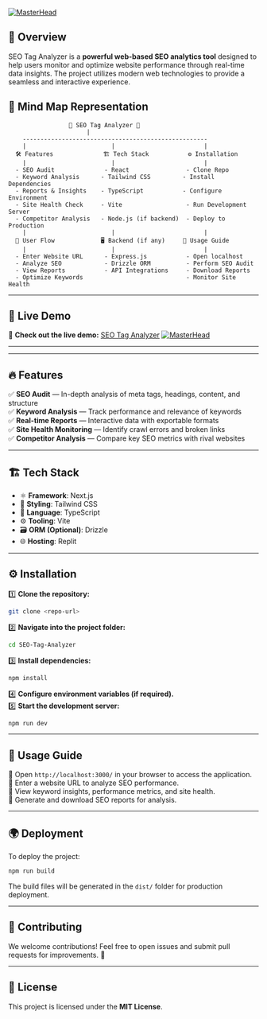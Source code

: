 [![MasterHead](https://lh3.googleusercontent.com/pw/AP1GczNhFEE4NglgMIFiUILznq6GNYaEvrNOl2KlZiFULQSHU2ug1okum8p8s2xa1PFL55R1-HHrcLe7JlwikrpVvtHwhCSC_c2iZ1bUgdDnGlZOEL16QpaB8GYE8V5cBkiHYGYyVjzbl9YYUuqQF46OMhL5=w640-h288-s-no-gm?authuser=0)](https://Avinraj01.io)

 

## 🌟 Overview
SEO Tag Analyzer is a **powerful web-based SEO analytics tool** designed to help users monitor and optimize website performance through real-time data insights. The project utilizes modern web technologies to provide a seamless and interactive experience.


## 🧠 Mind Map Representation
```
                 🚀 SEO Tag Analyzer 🚀
                      |
    ----------------------------------------------------
    |                        |                         |
  🛠️ Features              🏗️ Tech Stack           ⚙️ Installation
    |                        |                         |
  - SEO Audit              - React                - Clone Repo
  - Keyword Analysis      - Tailwind CSS         - Install Dependencies
  - Reports & Insights    - TypeScript           - Configure Environment
  - Site Health Check     - Vite                  - Run Development Server
  - Competitor Analysis   - Node.js (if backend)  - Deploy to Production
    |                        |                         |
  🔄 User Flow             🖥️ Backend (if any)     📖 Usage Guide
    |                        |                         |
  - Enter Website URL      - Express.js           - Open localhost
  - Analyze SEO            - Drizzle ORM          - Perform SEO Audit
  - View Reports           - API Integrations     - Download Reports
  - Optimize Keywords                             - Monitor Site Health
```
---

## 🚀 Live Demo
🔗 **Check out the live demo:** [SEO Tag Analyzer](https://eb87a6b2-f634-4543-8e52-db9ffa9d140e-00-3srnlotszsj2u.janeway.replit.dev/)
  [![MasterHead](https://lh3.googleusercontent.com/pw/AP1GczP73atJjbdz2589ci11t2PkSEHbiQolhpcYzlSGub0VSQk-Bc3WrRNkpu8IyKR6jruANcN-MGdhYfyMPlNO2tgzxoU61bG0a4XTi5Ku61rx_Lpzynuf7Lw-V8Wtl8HviShn6WzRdbyKumKXN2NbElP4=w1122-h793-s-no-gm?authuser=0)](https://Avinraj01.io)

---
---

## 🔥 Features

✅ **SEO Audit** — In-depth analysis of meta tags, headings, content, and structure  
✅ **Keyword Analysis** — Track performance and relevance of keywords  
✅ **Real-time Reports** — Interactive data with exportable formats  
✅ **Site Health Monitoring** — Identify crawl errors and broken links  
✅ **Competitor Analysis** — Compare key SEO metrics with rival websites  

---
## 🏗️ Tech Stack

- ⚛️ **Framework**: Next.js  
- 🎨 **Styling**: Tailwind CSS  
- 🧠 **Language**: TypeScript  
- ⚙️ **Tooling**: Vite  
- 🗃️ **ORM (Optional)**: Drizzle  
- 🌐 **Hosting**: Replit
---
## ⚙️ Installation
1️⃣ **Clone the repository:**  
   ```bash
   git clone <repo-url>
   ```
2️⃣ **Navigate into the project folder:**  
   ```bash
   cd SEO-Tag-Analyzer
   ```
3️⃣ **Install dependencies:**  
   ```bash
   npm install
   ```
4️⃣ **Configure environment variables (if required).**  
5️⃣ **Start the development server:**  
   ```bash
   npm run dev
   ```

---

## 📖 Usage Guide
📌 Open `http://localhost:3000/` in your browser to access the application.  
📌 Enter a website URL to analyze SEO performance.  
📌 View keyword insights, performance metrics, and site health.  
📌 Generate and download SEO reports for analysis.

---
## 🌍 Deployment
To deploy the project:
```bash
npm run build
```
The build files will be generated in the `dist/` folder for production deployment.

---
## 🤝 Contributing
We welcome contributions! Feel free to open issues and submit pull requests for improvements. 🚀

---
## 📜 License
This project is licensed under the **MIT License**.



